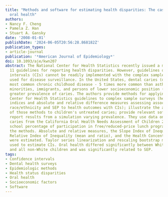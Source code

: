 ```yaml
---
title: "Methods and software for estimating health disparities: The case of children's
  oral health"
authors:
- Nancy F. Cheng
- Pamela Z. Han
- Stuart A. Gansky
date: '2008-01-01'
publishDate: '2024-06-05T20:56:28.868182Z'
publication_types:
- article-journal
publication: '*American Journal of Epidemiology*'
doi: 10.1093/aje/kwn207
abstract: The National Center for Health Statistics recently issued a monograph with
  11 guidelines for reporting health disparities. However, guidelines on confidence
  intervals (CIs) cannot be readily implemented with the complex sample surveys often
  used for disease surveillance. In the United States, dental caries (decay) is the
  most common chronic childhood disease - 5 times more common than asthma. Racial/ethnic
  minorities, immigrants, and persons of lower socioeconomic position (SEP) have a
  greater prevalence of caries. The authors provide methods for applying National
  Center for Health Statistics guidelines to complex sample surveys (health disparity
  indices and absolute and relative difference measures assessing associations of
  race/ethnicity and SEP to health outcomes with CIs); illustrate the application
  of those methods to children's untreated caries; provide relevant software; and
  report results from a simulation varying prevalence. They use data on untreated
  caries from the California Oral Health Needs Assessment of Children 2004-2005 and
  school percentage of participation in free/reduced-price lunch programs to illustrate
  the methods. Absolute and relative measures, the Slope Index of Inequality, the
  Relative Index of Inequality (mean and ratio), and the Health Concentration Index
  were estimated. Taylor series linearization and rescaling bootstrap methods were
  used to estimate CIs. Oral health differed significantly between White children
  and all non-White children and was significantly related to SEP.
tags:
- Confidence intervals
- Dental health surveys
- Epidemiologic methods
- Health status disparities
- Oral health
- Socioeconomic factors
- Software
---
```

